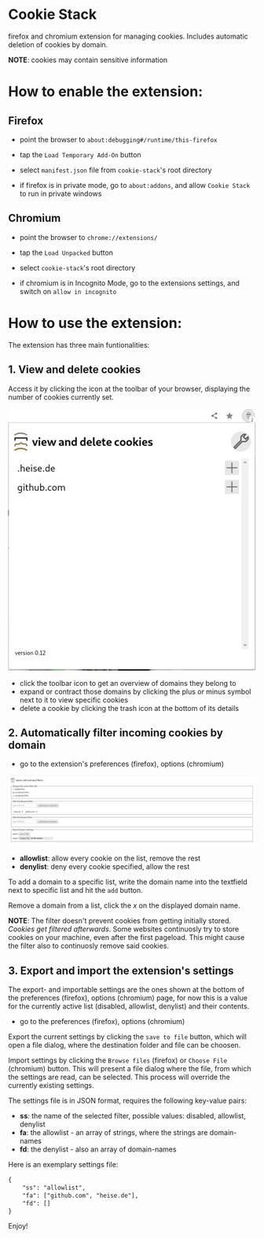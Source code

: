 # Cookie Stack

firefox and chromium extension for managing cookies. Includes automatic deletion of cookies by domain.

**NOTE**: cookies may contain sensitive information

# How to enable the extension:

## Firefox
* point the browser to `about:debugging#/runtime/this-firefox`
* tap the `Load Temporary Add-On` button
* select `manifest.json` file from `cookie-stack`'s root directory

* if firefox is in private mode, go to `about:addons`, and allow `Cookie Stack` to run in private windows

## Chromium
* point the browser to `chrome://extensions/`
* tap the `Load Unpacked` button
* select `cookie-stack`'s root directory

* if chromium is in Incognito Mode, go to the extensions settings, and switch on `allow in incognito`

# How to use the extension:

The extension has three main funtionalities:

## 1. View and delete cookies

Access it by clicking the icon at the toolbar of your browser, displaying the number of cookies currently set.

![Popup Screenshot](./zackdev/screenshots/cookie-stack-popup-screenshot.png)

* click the toolbar icon to get an overview of domains they belong to
* expand or contract those domains by clicking the plus or minus symbol next to it to view specific cookies
* delete a cookie by clicking the trash icon at the bottom of its details

## 2. Automatically filter incoming cookies by domain

* go to the extension's preferences (firefox), options (chromium)

![Options Screenshot](./zackdev/screenshots/cookie-stack-options-screenshot.png)

* **allowlist**: allow every cookie on the list, remove the rest
* **denylist**: deny every cookie specified, allow the rest

To add a domain to a specific list, write the domain name into the textfield next to specific list and hit the `add` button.

Remove a domain from a list, click the *x* on the displayed domain name. 

**NOTE**: The filter doesn't prevent cookies from getting initially stored. *Cookies get filtered afterwards*. Some websites continuosly try to store cookies on your machine, even after the first pageload. This might cause the filter also to continuosly remove said cookies.

## 3. Export and import the extension's settings

The export- and importable settings are the ones shown at the bottom of the preferences (firefox), options (chromium) page, for now this is a value for the currently active list (disabled, allowlist, denylist) and their contents.

* go to the preferences (firefox), options (chromium)

Export the current settings by clicking the `save to file` button, which will open a file dialog, where the destination folder and file can be choosen.

Import settings by clicking the `Browse files` (firefox) or `Choose File` (chromium) button. This will present a file dialog where the file, from which the settings are read, can be selected. This process will override the currently existing settings.

The settings file is in JSON format, requires the following key-value pairs:

* **ss**: the name of the selected filter, possible values: disabled, allowlist, denylist
* **fa**: the allowlist - an array of strings, where the strings are domain-names
* **fd**: the denylist - also an array of domain-names

Here is an exemplary settings file:

```
{
    "ss": "allowlist",
    "fa": ["github.com", "heise.de"],
    "fd": []
}
```

Enjoy!